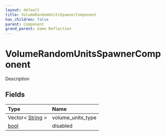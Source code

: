 ```yaml
---
layout: default
title: VolumeRandomUnitsSpawnerComponent
has_children: false
parent: Component
grand_parent: Game Reflection
---
```

# VolumeRandomUnitsSpawnerComponent
Description 

## Fields
| Type | Name |
|:-------------|:--------------|
| Vector< [String](/game-reflection/components/string.md) > | volume_units_type |
| [bool](/game-reflection/components/bool.md) | disabled |

